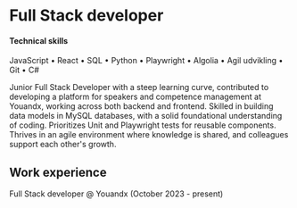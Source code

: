 # Full Stack developer
#### Technical skills
JavaScript • React • SQL • Python • Playwright • Algolia • Agil udvikling • Git • C# 

Junior Full Stack Developer with a steep learning curve, contributed to developing a platform for speakers and competence management at Youandx, working across both backend and frontend. Skilled in building data models in MySQL databases, with a solid foundational understanding of coding. Prioritizes Unit and Playwright tests for reusable components. Thrives in an agile environment where knowledge is shared, and colleagues support each other's growth.

## Work experience
Full Stack developer @ Youandx (October 2023 - present)

